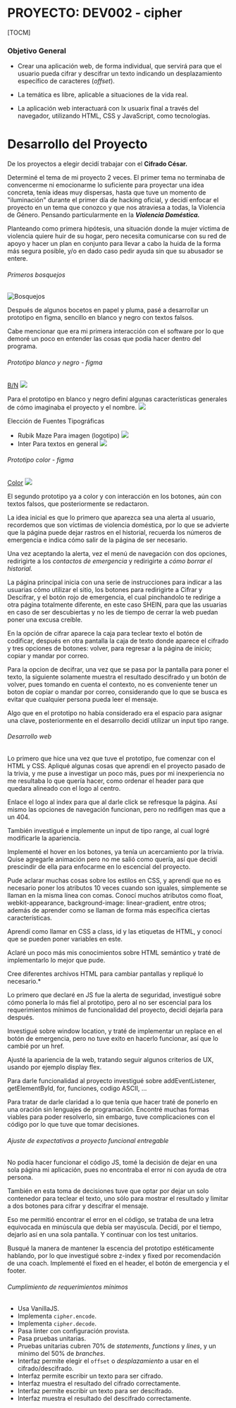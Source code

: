# PROYECTO: DEV002 - cipher

[TOCM]

### Objetivo General

- Crear una aplicación web, de forma individual, que servirá para que el usuario pueda cifrar y descifrar un texto indicando un desplazamiento específico de caracteres (_offset_).

- La temática es libre, aplicable a situaciones de la vida real.

- La aplicación web interactuará con lx usuarix final a través del navegador, utilizando HTML, CSS y JavaScript, como tecnologías.

# Desarrollo del Proyecto

De los proyectos a elegir decidí trabajar con el **Cifrado César.**

Determiné el tema de mi proyecto 2 veces. El primer tema no terminaba de convencerme ni emocionarme lo suficiente para proyectar una idea concreta, tenía ideas muy dispersas, hasta que tuve un momento de "iluminación" durante el primer día de hacking oficial, y decidí enfocar el proyecto en un tema que conozco y que nos atraviesa a todas, la Violencia de Género. Pensando particularmente en la  ***Violencia Doméstica.***

Planteando como primera hipótesis, una situación donde la mujer víctima de violencia quiere huir de su hogar, pero necesita comunicarse con su red de apoyo y hacer un plan en conjunto para llevar a cabo la huida de la forma más segura posible, y/o en dado caso pedir ayuda sin que su abusador se entere.

######  Primeros bosquejos

![](https://github.com/saamcruzzr/DEV002-cipher/blob/main/src/img%20readme/inicial.jpeg "Bosquejos")

Después de algunos bocetos en papel y pluma, pasé a desarrollar un prototipo en figma, sencillo en blanco y negro con textos falsos.

Cabe mencionar que era mi primera interacción con el software por lo que demoré un poco en entender las cosas que podía hacer dentro del programa.

######  Prototipo blanco y negro - figma

[B/N](https://www.figma.com/proto/eKPJwxCksMqNQW2Cv0VSr6/PROTOTIPO-BN?page-id=0%3A1&node-id=1%3A3&viewport=102%2C419%2C0.11&scaling=min-zoom)
![](https://github.com/saamcruzzr/DEV002-cipher/blob/main/src/img%20readme/PROTOTIPO-BN/PROTOTIPO%20BN_pages-to-jpg-0002.jpg)

Para el prototipo en blanco y negro definí algunas características generales de cómo imaginaba el proyecto y el nombre.
![](https://github.com/saamcruzzr/DEV002-cipher/blob/main/src/img%20readme/SOS_imagen.png)

Elección de Fuentes Tipográficas
- Rubik Maze
Para imagen (logotipo)
![](https://github.com/saamcruzzr/DEV002-cipher/blob/main/src/img%20readme/rubick-maze.jpg)
- Inter
Para textos en general
![](https://github.com/saamcruzzr/DEV002-cipher/blob/main/src/img%20readme/inter.jpg)
######  Prototipo color - figma

[Color](https://www.figma.com/proto/qWGaTRWjfUoZXP18C5hMtK/PROTOTIPO-COLOR?page-id=0%3A1&node-id=1%3A3&viewport=170%2C343%2C0.06&scaling=scale-down&starting-point-node-id=1%3A3 "Figma Color")
![](https://github.com/saamcruzzr/DEV002-cipher/blob/main/src/img%20readme/PROTOTIPO-COLOR/PROTOTIPO%20COLOR_pages-to-jpg-0002.jpg)

El segundo prototipo ya a color y con interacción en los botones, aún con textos falsos, que posteriormente se redactaron.

La idea inicial es que lo primero que aparezca sea una alerta al usuario, recordemos que son víctimas de violencia doméstica, por lo que se advierte que la página puede dejar rastros en el historial, recuerda los números de emergencia e indica cómo salir de la página de ser necesario.

Una vez aceptando la alerta, vez el menú de navegación con dos opciones, redirigirte a los *contactos de emergencia* y redirigirte a *cómo borrar el historial.*

La página principal inicia con una serie de instrucciones para indicar a las usuarias cómo utilizar el sitio, los botones para redirigirte a Cifrar y Descifrar, y el botón rojo de emergencia, el cual pinchandolo te redirige a otra página totalmente diferente, en este caso SHEIN, para que las usuarias en caso de ser descubiertas y no les de tiempo de cerrar la web puedan poner una excusa creíble.

En la opción de cifrar aparece la caja para teclear texto el botón de codificar, después en otra pantalla la caja de texto donde aparece el cifrado y tres opciones de botones: volver, para regresar a la página de inicio; copiar y mandar por correo.

Para la opcion de decifrar, una vez que se pasa por la pantalla para poner el texto, la siguiente solamente muestra el resultado descifrado y un botón de volver, pues tomando en cuenta el contexto, no es conveniente tener un boton de copiar o mandar por correo, considerando que lo que se busca es evitar que cualquier persona pueda leer el mensaje.

Algo que en el prototipo no había considerado era el espacio para asignar una clave, posteriormente en el desarrollo decidí utilizar un input tipo range.

###### Desarrollo web

Lo primero que hice una vez que tuve el prototipo, fue comenzar con el HTML y CSS.
Apliqué algunas cosas que aprendí en el proyecto pasado de la trivia, y me puse a investigar un poco más, pues por mi inexperiencia no me resultaba lo que quería hacer, como ordenar el header para que quedara alineado con el logo al centro.

Enlace el logo al index para que al darle click se refresque la página. Así mismo las opciones de navegación funcionan, pero no redifigen mas que a un 404.

También investigué e implemente un input de tipo range, al cual logré modificarle la apariencia.

Implementé el hover en los botones, ya tenía un acercamiento por la trivia. Quise agregarle animación pero no me salió como quería, así que decidí prescindir de ella para enfocarme en lo escencial del proyecto. 

Pude aclarar muchas cosas sobre los estilos en CSS, y aprendí que no es necesario poner los atributos 10 veces cuando son iguales, simplemente se llaman en la misma línea con comas. Conocí muchos atributos como float, webkit-appearance, background-image: linear-gradient, entre otros; además de aprender como se llaman de forma más específica ciertas características.

Aprendí como llamar en CSS a class, id y las etiquetas de HTML, y conocí que se pueden poner variables en este.

Aclaré un poco más mis conocimientos sobre HTML semántico y traté de implementarlo lo mejor que pude.

Cree diferentes archivos HTML para cambiar pantallas y repliqué lo necesario.*

Lo primero que declaré en JS fue la alerta de seguridad, investigué sobre cómo ponerla lo más fiel al prototipo, pero al no ser escencial para los requerimientos mínimos de funcionalidad del proyecto, decidí dejarla para después. 

Investigué sobre window location, y traté de implementar un replace en el botón de emergencia, pero no tuve exito en hacerlo funcionar, así que lo cambié por un href.

Ajusté la apariencia de la web, tratando seguir algunos criterios de UX, usando por ejemplo display flex.

Para darle funcionalidad al proyecto investigué sobre addEventListener, getElementById, for, funciones, codigo ASCII, ...

Para tratar de darle claridad a lo que tenía que hacer traté de ponerlo en una oración sin lenguajes de programación. Encontré muchas formas viables para poder resolverlo, sin embargo, tuve complicaciones con el código por lo que tuve que tomar decisiones.

######  Ajuste de expectativas a proyecto funcional entregable

No podía hacer funcionar el código JS, tomé la decisión de dejar en una sola página mi aplicación, pues no encontraba el error ni con ayuda de otra persona.

También en esta toma de decisiones tuve que optar por dejar un solo contenedor para teclear el texto, uno sólo para mostrar el resultado y limitar a dos botones para cifrar y descifrar el mensaje. 

Eso me permitió encontrar el error en el código, se trataba de una letra equivocada en minúscula que debía ser mayúscula. 
Decidí, por el tiempo, dejarlo así en una sola pantalla. Y continuar con los test unitarios.

Busqué la manera de mantener la escencia del prototipo estéticamente hablando, por lo que investigué sobre z-index y fixed por recomendación de una coach. Implementé el fixed en el header, el botón de emergencia y el footer.

###### Cumplimiento de requerimientos mínimos

- Usa VanillaJS.
- Implementa `cipher.encode`.
- Implementa `cipher.decode`.
- Pasa linter con configuración provista.
- Pasa pruebas unitarias.
- Pruebas unitarias cubren 70% de _statements_, _functions_ y _lines_, y un mínimo del 50% de _branches_.
- Interfaz permite elegir el `offset` o _desplazamiento_ a usar en el cifrado/descifrado.
- Interfaz permite escribir un texto para ser cifrado.
- Interfaz muestra el resultado del cifrado correctamente.
- Interfaz permite escribir un texto para ser descifrado.
- Interfaz muestra el resultado del descifrado correctamente.
